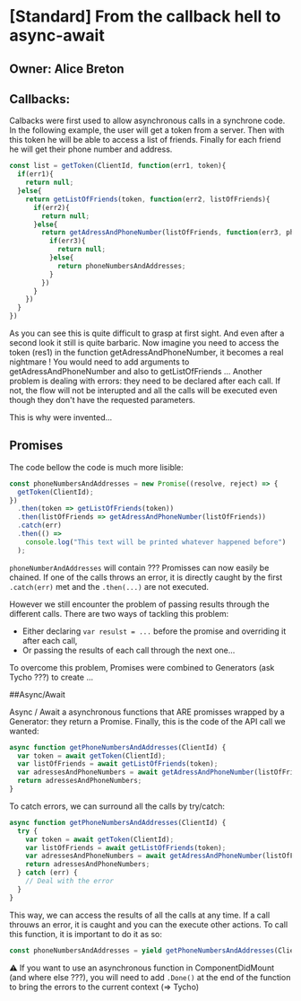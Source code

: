# [Standard] From the callback hell to async-await

## Owner: Alice Breton

## Callbacks:

Calbacks were first used to allow asynchronous calls in a synchrone code.
In the following example, the user will get a token from a server.
Then with this token he will be able to access a list of friends.
Finally for each friend he will get their phone number and address. 


``` javascript
const list = getToken(ClientId, function(err1, token){
  if(err1){
    return null;
  }else{
    return getListOfFriends(token, function(err2, listOfFriends){
      if(err2){
        return null;
      }else{
        return getAdressAndPhoneNumber(listOfFriends, function(err3, phoneNumbersAndAddresses){
          if(err3){
            return null;
          }else{
            return phoneNumbersAndAddresses;
          }
        })
      }
    })
  }
})

```

As you can see this is quite difficult to grasp at first sight. And even after a second look it still is quite barbaric.
Now imagine you need to access the token (res1) in the function getAdressAndPhoneNumber, it becomes a real nightmare !
You would need to add arguments to getAdressAndPhoneNumber and also to getListOfFriends ...
Another problem is dealing with errors: they need to be declared after each call. If not, the flow will not be interupted and all the calls will be executed even though they don't have the requested parameters.

This is why were invented...

## Promises

The code bellow the code is much more lisible:

``` javascript
const phoneNumbersAndAddresses = new Promise((resolve, reject) => {
  getToken(ClientId);
})
  .then(token => getListOfFriends(token))
  .then(listOfFriends => getAdressAndPhoneNumber(listOfFriends))
  .catch(err)
  .then(() =>
    console.log("This text will be printed whatever happened before")
  );

```

`phoneNumberAndAddresses` will contain ???
Promisses can now easily be chained.
If one of the calls throws an error, it is directly caught by the first `.catch(err)` met and the `.then(...)` are not executed.

However we still encounter the problem of passing results through the different calls. There are two ways of tackling this problem:
- Either declaring `var resulst = ...` before the promise and overriding it after each call,
- Or passing the results of each call through the next one...

To overcome this problem, Promises were combined to Generators (ask Tycho ???) to create ...

##Async/Await

Async / Await a asynchronous functions that ARE promisses wrapped by a Generator: they return a Promise.
Finally, this is the code of the API call we wanted:

``` javascript
async function getPhoneNumbersAndAddresses(ClientId) {
  var token = await getToken(ClientId);
  var listOfFriends = await getListOfFriends(token);
  var adressesAndPhoneNumbers = await getAdressAndPhoneNumber(listOfFriends);
  return adressesAndPhoneNumbers;
}

```

To catch errors, we can surround all the calls by try/catch:

``` javascript
async function getPhoneNumbersAndAddresses(ClientId) {
  try {
    var token = await getToken(ClientId);
    var listOfFriends = await getListOfFriends(token);
    var adressesAndPhoneNumbers = await getAdressAndPhoneNumber(listOfFriends);
    return adressesAndPhoneNumbers;
  } catch (err) {
    // Deal with the error
  }
}

```

This way, we can access the results of all the calls at any time. If a call throuws an error, it is caught and you can the execute other actions.
To call this function, it is important to do it as so:


``` javascript
const phoneNumbersAndAddresses = yield getPhoneNumbersAndAddresses(ClientId)
```

:warning: If you want to use an asynchronous function in ComponentDidMount (and where else ???), you will need to add `.Done()` at the end of the function to bring the errors to the current context (=> Tycho)
